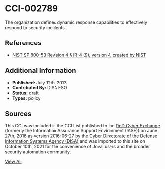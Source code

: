 # CCI-002789

The organization defines dynamic response capabilities to effectively respond to security incidents.

## References ##

* [NIST SP 800-53 Revision 4 § IR-4 (9), version 4, created by NIST](http://csrc.nist.gov/publications/PubsSPs.html)


## Additional Information ##

* **Published:** July 12th, 2013
* **Contributed By:** DISA FSO
* **Status:** draft
* **Types:** policy

## Sources ##

This CCI was included in the CCI List published to the [DoD Cyber Exchange](https://public.cyber.mil/stigs/cci/)
(formerly the Information Assurance Support Environment (IASE)) on June 27th, 2016 as version
2016-06-27 by the [Cyber Directorate of the Defense Information Systems Agency (DISA)](https://public.cyber.mil/about-cyber/)
and was imported to this site on October 10th, 2021 for the convenience of Joval users and the broader
security automation community.

[View All](../README.md)
